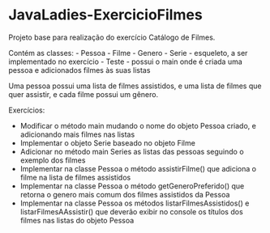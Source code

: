 # JavaLadies-ExercicioFilmes

Projeto base para realização do exercício Catálogo de Filmes.

Contém as classes:
	- Pessoa
	- Filme
	- Genero
	- Serie - esqueleto, a ser implementado no exercício
	- Teste - possui o main onde é criada uma pessoa e adicionados filmes às suas listas

Uma pessoa possui uma lista de filmes assistidos, e uma lista de filmes que quer assistir, e cada filme possui um gênero.

Exercícios:
- Modificar o método main mudando o nome do objeto Pessoa criado, e adicionando mais filmes nas listas
- Implementar o objeto Serie baseado no objeto Filme
- Adicionar no método main Series as listas das pessoas seguindo o exemplo dos filmes
- Implementar na classe Pessoa o método assistirFilme() que adiciona o filme na lista de filmes assistidos
- Implementar na classe Pessoa o método getGeneroPreferido() que retorna o genero mais comum dos filmes assistidos da Pessoa
- Implementar na classe Pessoa os métodos listarFilmesAssistidos() e listarFilmesAAssistir() que deverão exibir no console os títulos dos filmes nas listas do objeto Pessoa
